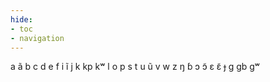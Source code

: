```yaml
---
hide:
- toc
- navigation
---
```

a
ã
b
c
d
e
f
i
ĩ
j
k
kp
kʷ
l
o
p
s
t
u
ũ
v
w
z
ŋ
ɓ
ɔ
ɔ̃
ɛ
ɛ̃
ɟ
ɡ
ɡb
ɡʷ

